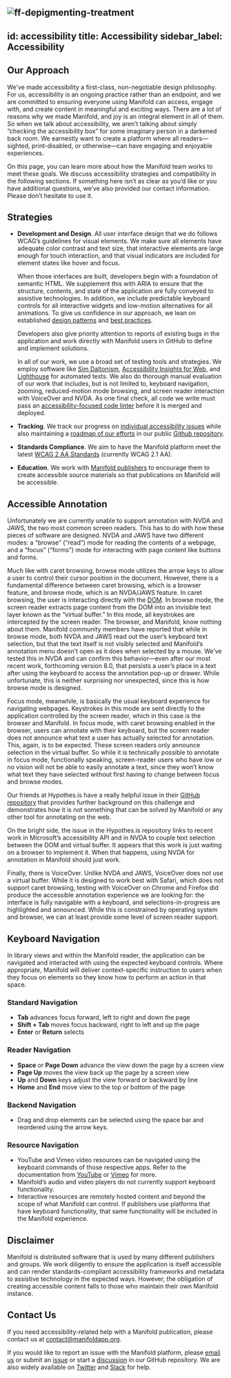 ![ff-depigmenting-treatment](https://github.com/ManifoldScholar/manifold-docusaurus/assets/162092993/0b583e34-9087-425b-b8c3-3859ebc5997c)
---
id: accessibility
title: Accessibility
sidebar_label: Accessibility
---

## Our Approach

We’ve made accessibility a first-class, non-negotiable design philosophy. For us, accessibility is an ongoing practice rather than an endpoint, and we are committed to ensuring everyone using Manifold can access, engage with, and create content in meaningful and exciting ways. There are a lot of reasons why we made Manifold, and joy is an integral element in all of them. So when we talk about accessibility, we aren’t talking about simply “checking the accessibility box” for some imaginary person in a darkened back room. We earnestly want to create a platform where all readers—sighted, print-disabled, or otherwise—can have engaging and enjoyable experiences.

On this page, you can learn more about how the Manifold team works to meet these goals. We discuss accessibility strategies and compatibility in the following sections. If something here isn’t as clear as you’d like or you have additional questions, we’ve also provided our contact information. Please don’t hesitate to use it.

## Strategies

- **Development and Design**. All user interface design that we do follows WCAG’s guidelines for visual elements. We make sure all elements have adequate color contrast and text size, that interactive elements are large enough for touch interaction, and that visual indicators are included for element states like hover and focus.

	When those interfaces are built, developers begin with a foundation of semantic HTML. We supplement this with ARIA to ensure that the structure, contents, and state of the application are fully conveyed to assistive technologies. In addition, we include predictable keyboard controls for all interactive widgets and low-motion alternatives for all animations. To give us confidence in our approach, we lean on established [design patterns](https://www.w3.org/WAI/ARIA/apg/patterns/) and [best practices](https://www.w3.org/TR/using-aria/#NOTES).

	Developers also give priority attention to reports of existing bugs in the application and work directly with Manifold users in GitHub to define and implement solutions.

	In all of our work, we use a broad set of testing tools and strategies. We employ software like [Sim Daltonism](https://michelf.ca/projects/sim-daltonism/), [Accessibility Insights for Web](https://accessibilityinsights.io/docs/web/overview/), and [Lighthouse](https://developers.google.com/web/tools/lighthouse/) for automated tests. We also do thorough manual evaluation of our work that includes, but is not limited to, keyboard navigation, zooming, reduced-motion mode browsing, and screen reader interaction with VoiceOver and NVDA. As one final check, all code we write must pass an [accessibility-focused code linter](https://github.com/jsx-eslint/eslint-plugin-jsx-a11y) before it is merged and deployed.
- **Tracking**. We track our progress on [individual accessibility issues](https://github.com/ManifoldScholar/manifold/issues?q=is%3Aissue+label%3A%22Type%3A+Accessibility%22+) while also maintaining a [roadmap of our efforts](https://github.com/orgs/ManifoldScholar/projects/1) in our public [Github repository](https://github.com/ManifoldScholar/manifold).
- **Standards Compliance**. We aim to have the Manifold platform meet the latest [WCAG 2 AA Standards](https://www.w3.org/WAI/WCAG2AA-Conformance) (currently WCAG 2.1 AA).
- **Education**. We work with [Manifold publishers](https://manifoldapp.org/community) to encourage them to create accessible source materials so that publications on Manifold will be accessible.

## Accessible Annotation

Unfortunately we are currently unable to support annotation with NVDA and JAWS, the two most common screen readers. This has to do with how these pieces of software are designed. NVDA and JAWS have two different modes: a “browse” (“read”) mode for reading the contents of a webpage, and a “focus” (“forms”) mode for interacting with page content like buttons and forms.

Much like with caret browsing, browse mode utilizes the arrow keys to allow a user to control their cursor position in the document. However, there is a fundamental difference between caret browsing, which is a browser feature, and browse mode, which is an NVDA/JAWS feature. In caret browsing, the user is interacting directly with the [DOM](https://developer.mozilla.org/en-US/docs/Web/API/Document_Object_Model/Introduction "Introduction to the Document Object Model"). In browse mode, the screen reader extracts page content from the DOM into an invisible text layer known as the “virtual buffer.” In this mode, all keystrokes are intercepted by the screen reader. The browser, and Manifold, know nothing about them. Manifold community members have reported that while in browse mode, both NVDA and JAWS read out the user’s keyboard text selection, but that the text itself is not visibly selected and Manifold’s annotation menu doesn’t open as it does when selected by a mouse. We’ve tested this in NVDA and can confirm this behavior—even after our most recent work, forthcoming version 8.0, that persists a user’s place in a text after using the keyboard to access the annotation pop-up or drawer. While unfortunate, this is neither surprising nor unexpected, since this is how browse mode is designed.

Focus mode, meanwhile, is basically the usual keyboard experience for navigating webpages. Keystrokes in this mode are sent directly to the application controlled by the screen reader, which in this case is the browser and Manifold. In focus mode, with caret browsing enabled in the browser, users can annotate with their keyboard, but the screen reader does not announce what text a user has actually selected for annotation. This, again, is to be expected. These screen readers only announce selection in the virtual buffer. So while it is technically possible to annotate in focus mode, functionally speaking, screen-reader users who have low or no vision will not be able to easily annotate a text, since they won’t know what text they have selected without first having to change between focus and browse modes.

Our friends at Hypothes.is have a really helpful issue in their [GitHub repository](https://github.com/hypothesis/product-backlog/issues/1148) that provides further background on this challenge and demonstrates how it is not something that can be solved by Manifold or any other tool for annotating on the web.

On the bright side, the issue in the Hypothes.is repository links to recent work in Microsoft’s accessibility API and in NVDA to couple text selection between the DOM and virtual buffer. It appears that this work is just waiting on a browser to implement it. When that happens, using NVDA for annotation in Manifold should just work.

Finally, there is VoiceOver. Unlike NVDA and JAWS, VoiceOver does not use a virtual buffer. While it is designed to work best with Safari, which does not support caret browsing, testing with VoiceOver on Chrome and Firefox did produce the accessible annotation experience we are looking for: the interface is fully navigable with a keyboard, and selections-in-progress are highlighted and announced. While this is constrained by operating system and browser, we can at least provide some level of screen reader support.

## Keyboard Navigation

In library views and within the Manifold reader, the application can be navigated and interacted with using the expected keyboard controls. Where appropriate, Manifold will deliver context-specific instruction to users when they focus on elements so they know how to perform an action in that space.

### Standard Navigation

- **Tab** advances focus forward, left to right and down the page
- **Shift + Tab** moves focus backward, right to left and up the page
- **Enter** or **Return** selects

### Reader Navigation

- **Space** or **Page Down** advance the view down the page by a screen view
- **Page Up** moves the view back up the page by a screen view
- **Up** and **Down** keys adjust the view forward or backward by line
- **Home** and **End** move view to the top or bottom of the page

### Backend Navigation

- Drag and drop elements can be selected using the space bar and reordered using the arrow keys.

### Resource Navigation

- YouTube and Vimeo video resources can be navigated using the keyboard commands of those respective apps. Refer to the documentation from [YouTube](https://support.google.com/youtube/answer/7631406?hl=en) or [Vimeo](https://vimeo.zendesk.com/hc/en-us/articles/115002267667-Player-keyboard-shortcuts) for more.
- Manifold’s audio and video players do not currently support keyboard functionality.
- Interactive resources are remotely hosted content and beyond the scope of what Manifold can control. If publishers use platforms that have keyboard functionality, that same functionality will be included in the Manifold experience.

## Disclaimer

Manifold is distributed software that is used by many different publishers and groups. We work diligently to ensure the application is itself accessible and can render standards-compliant accessibility frameworks and metadata to assistive technology in the expected ways. However, the obligation of creating accessible content falls to those who maintain their own Manifold instance.

## Contact Us

If you need accessibility-related help with a Manifold publication, please contact us at <contact@manifoldapp.org>.

If you would like to report an issue with the Manifold platform, please [email us](mailto:contact@manifoldapp.org) or submit an [issue](https://github.com/ManifoldScholar/manifold/issues) or start a [discussion](https://github.com/ManifoldScholar/manifold/discussions) in our GitHub repository. We are also widely available on [Twitter](https://twitter.com/ManifoldScholar) and [Slack](https://manifold-slackin.herokuapp.com/) for help.
